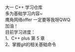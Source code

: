 大一 C++ 学习仓库  
多为基础学习内容~  
鹰角网络offer 一定要等我呀QWQ   
加油！  
目前学习进度：  
1、C++ plus 第 5 章  
2、掌握git的相关基础命令  
